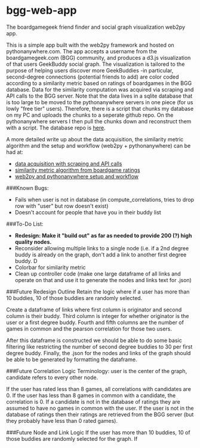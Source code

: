 # bgg-web-app
The boardgamegeek friend finder and social graph visualization web2py app.

This is a simple app built with the web2py framework and hosted on pythonanywhere.com. The app accepts a username from the boardgamegeek.com (BGG) community, and produces a d3.js visualization of that users GeekBuddy social graph. The visualization is tailored to the purpose of helping users discover more GeekBuddies -in particular, second-degree connections (potential friends to add) are color coded according to a similarity metric based on ratings of boardgames in the BGG database. Data for the similarity computation was acquired via scraping and API calls to the BGG server. Note that the data lives in a sqlite database that is too large to be moved to the pythonanywhere servers in one piece (for us lowly "free tier" users). Therefore, there is a script that chunks my database on my PC and uploads the chunks to a seperate github repo. On the pythonanywhere servers I then pull the chunks down and reconstruct them with a script. The database repo is [here](https://github.com/sdsawtelle/bgg-web-app).

A more detailed write up about the data acquisition, the similarity metric algorithm and the setup and workflow (web2py + pythonanywhere) can be had at:
- [data acquisition with scraping and API calls](http://sdsawtelle.github.io/blog/output/boardgamegeek-data-scraping.html)
- [similarity metric algorithm from boardgame ratings](http://sdsawtelle.github.io/blog/output/recommender-system-neighborhood-methods-boardgamegeek.html)
- [web2py and pythonanywhere setup and workflow](http://sdsawtelle.github.io/blog/output/simple-web-app-web2py-pythonanywhere.html)

###Known Bugs:
- Fails when user is not in database (in compute_correlations, tries to drop row with "user" but row doesn't exist)
- Doesn't account for people that have you in their buddy list

###To-Do List:
- **Redesign: Make it "build out" as far as needed to provide 200 (?) high quality nodes.**
- Reconsider allowing multiple links to a single node (i.e. if a 2nd degree buddy is already on the graph, don't add a link to another first degree buddy. D
- Colorbar for similarity metric
- Clean up controller code (make one large dataframe of all links and operate on that and use it to generate the nodes and links text for .json)


###Future Redesign Outline
Retain the logic where if a user has more than 10 buddies, 10 of those buddies are randomly selected.

Create a dataframe of links where first column is originator and second column is their buddy. Third column is integer for whether originator is the user or a first degree buddy. Fourth and fifth columns are the number of games in common and the pearson correlation for those two users. 

After this dataframe is constructed we should be able to do some basic filtering like restricting the number of second degree buddies to 30 per first degree buddy. Finally, the .json for the nodes and links of the graph should be able to be generated by formatting the dataframe.

###Future Correlation Logic
Terminology: user is the center of the graph, candidate refers to every other node.

If the user has rated less than 8 games, all correlations with candidates are 0.
If the user has less than 8 games in common with a candidate, the correlation is 0.
If a candidate is not in the database of ratings they are assumed to have no games in common with the user.
If the user is not in the database of ratings then their ratings are retrieved from the BGG server (but they probably have less than 0 rated games).

###Future Node and Link Logic
If the user has more than 10 buddies, 10 of those buddies are randomly selected for the graph.
If 

